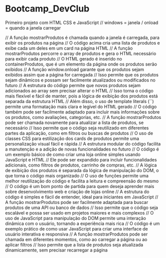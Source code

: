 # Bootcamp_DevClub
Primeiro projeto com HTML CSS e JavaScript
// windows = janela / onload = quando a janela carregar

// A função mostrarProdutos é chamada quando a janela é carregada, para exibir os produtos na página
// O código acima cria uma lista de produtos e exibe cada um deles em um card na página HTML
// A função mostrarProdutos percorre o array de produtos e gera o HTML necessário para exibir cada produto
// O HTML gerado é inserido no containerProdutos, que é um elemento da página onde os produtos serão exibidos
// A função window.onload garante que os produtos sejam exibidos assim que a página for carregada
// Isso permite que os produtos sejam dinâmicos e possam ser facilmente atualizados ou modificados no futuro
// A estrutura do código permite que novos produtos sejam adicionados ao array sem precisar alterar o HTML
// Isso torna o código mais flexível e fácil de manter, pois a lógica de exibição dos produtos está separada da estrutura HTML
// Além disso, o uso de template literals (``) permite uma formatação mais clara e legível do HTML gerado
// O código também pode ser facilmente adaptado para incluir mais informações sobre os produtos, como avaliações, categorias, etc.
// A função mostrarProdutos pode ser chamada novamente para atualizar a lista de produtos, se necessário
// Isso permite que o código seja reutilizado em diferentes partes da aplicação, como em filtros ou buscas de produtos
// O uso de classes CSS para estilização dos cards de produtos permite uma personalização visual fácil e rápida
// A estrutura modular do código facilita a manutenção e a adição de novas funcionalidades no futuro
// O código é um exemplo básico de como criar uma loja online simples usando JavaScript e HTML
// Ele pode ser expandido para incluir funcionalidades adicionais, como filtros de produtos, carrinho de compras, etc.
// A lógica de exibição dos produtos é separada da lógica de manipulação do DOM, o que torna o código mais organizado
// O uso de funções permite uma melhor reutilização do código e facilita a leitura e compreensão do mesmo
// O código é um bom ponto de partida para quem deseja aprender mais sobre desenvolvimento web e criação de lojas online
// A estrutura do código é simples e fácil de entender, ideal para iniciantes em JavaScript
// A função mostrarProdutos pode ser facilmente adaptada para buscar produtos de uma API ou banco de dados
// Isso permite que o código seja escalável e possa ser usado em projetos maiores e mais complexos
// O uso de JavaScript para manipulação do DOM permite uma interação dinâmica com o usuário, tornando a experiência mais rica
// O código é um exemplo prático de como usar JavaScript para criar uma interface de usuário interativa e responsiva
// A função mostrarProdutos pode ser chamada em diferentes momentos, como ao carregar a página ou ao aplicar filtros
// Isso permite que a lista de produtos seja atualizada dinamicamente, sem precisar recarregar a página